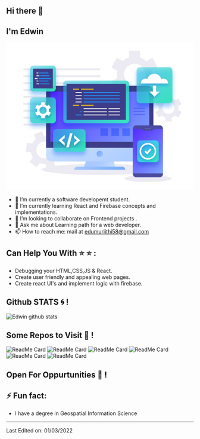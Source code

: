 ## Hi there 👋
## I'm Edwin

![vector image](vector.jpg)

- 🔭 I’m currently a software developemt student.
- 🌱 I’m currently learning React and Firebase concepts and implementations.
- 👯 I’m looking to collaborate on Frontend projects .
- 💬 Ask me about Learning path for a web developer.
- 📫 How to reach me: mail at edumuriithi58@gmail.com

## Can Help You With :star: :star:  :
- Debugging your HTML,CSS,JS & React.
- Create user friendly and appealing web pages.
- Create react UI's and implement logic with firebase.


## Github STATS :cyclone: !

![Edwin github stats](https://github-readme-stats.vercel.app/api?username=Edu58&show_icons=true&theme=radical)
<br>

## Some Repos to Visit :blossom: !
![ReadMe Card](https://github-readme-stats.vercel.app/api/pin/?username=Edu58&repo=React-Firebase-Authentication&show_icons=true&theme=radical)
![ReadMe Card](https://github-readme-stats.vercel.app/api/pin/?username=Edu58&repo=Black-React-Portfolio&show_icons=true&theme=radical)
![ReadMe Card](https://github-readme-stats.vercel.app/api/pin/?username=Edu58&repo=React-Axios-JokesAPI&show_icons=true&theme=radical)
![ReadMe Card](https://github-readme-stats.vercel.app/api/pin/?username=Edu58&repo=Recipe-Webapp&show_icons=true&theme=radical)
![ReadMe Card](https://github-readme-stats.vercel.app/api/pin/?username=Edu58&repo=Meetups-React-Webapp&show_icons=true&theme=radical)
![ReadMe Card](https://github-readme-stats.vercel.app/api/pin/?username=Edu58&repo=Covid19-Update-WebApp-Leaflet.js&show_icons=true&theme=radical)

## Open For Oppurtunities :purple_heart: !

## ⚡ Fun fact:
- I have a degree in Geospatial Information Science

-----

Last Edited on: 01/03/2022
